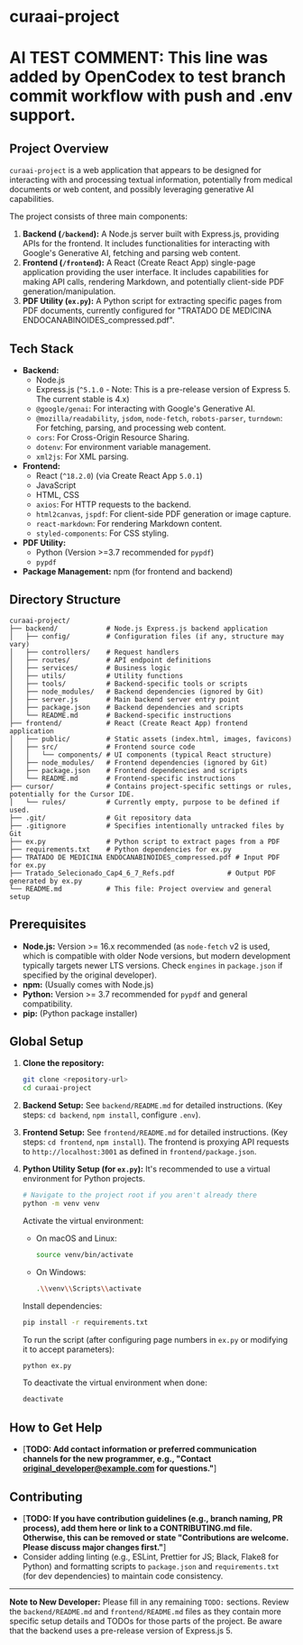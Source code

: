 # curaai-project

# AI TEST COMMENT: This line was added by OpenCodex to test branch commit workflow with push and .env support.

## Project Overview

`curaai-project` is a web application that appears to be designed for interacting with and processing textual information, potentially from medical documents or web content, and possibly leveraging generative AI capabilities.

The project consists of three main components:
1.  **Backend (`/backend`):** A Node.js server built with Express.js, providing APIs for the frontend. It includes functionalities for interacting with Google's Generative AI, fetching and parsing web content.
2.  **Frontend (`/frontend`):** A React (Create React App) single-page application providing the user interface. It includes capabilities for making API calls, rendering Markdown, and potentially client-side PDF generation/manipulation.
3.  **PDF Utility (`ex.py`):** A Python script for extracting specific pages from PDF documents, currently configured for "TRATADO DE MEDICINA ENDOCANABINOIDES_compressed.pdf".

## Tech Stack

*   **Backend:**
    *   Node.js
    *   Express.js (`^5.1.0` - Note: This is a pre-release version of Express 5. The current stable is 4.x)
    *   `@google/genai`: For interacting with Google's Generative AI.
    *   `@mozilla/readability`, `jsdom`, `node-fetch`, `robots-parser`, `turndown`: For fetching, parsing, and processing web content.
    *   `cors`: For Cross-Origin Resource Sharing.
    *   `dotenv`: For environment variable management.
    *   `xml2js`: For XML parsing.
*   **Frontend:**
    *   React (`^18.2.0`) (via Create React App `5.0.1`)
    *   JavaScript
    *   HTML, CSS
    *   `axios`: For HTTP requests to the backend.
    *   `html2canvas`, `jspdf`: For client-side PDF generation or image capture.
    *   `react-markdown`: For rendering Markdown content.
    *   `styled-components`: For CSS styling.
*   **PDF Utility:**
    *   Python (Version >=3.7 recommended for `pypdf`)
    *   `pypdf`
*   **Package Management:** npm (for frontend and backend)

## Directory Structure

```
curaai-project/
├── backend/            # Node.js Express.js backend application
│   ├── config/         # Configuration files (if any, structure may vary)
│   ├── controllers/    # Request handlers
│   ├── routes/         # API endpoint definitions
│   ├── services/       # Business logic
│   ├── utils/          # Utility functions
│   ├── tools/          # Backend-specific tools or scripts
│   ├── node_modules/   # Backend dependencies (ignored by Git)
│   ├── server.js       # Main backend server entry point
│   ├── package.json    # Backend dependencies and scripts
│   └── README.md       # Backend-specific instructions
├── frontend/           # React (Create React App) frontend application
│   ├── public/         # Static assets (index.html, images, favicons)
│   ├── src/            # Frontend source code
│   │   └── components/ # UI components (typical React structure)
│   ├── node_modules/   # Frontend dependencies (ignored by Git)
│   ├── package.json    # Frontend dependencies and scripts
│   └── README.md       # Frontend-specific instructions
├── cursor/             # Contains project-specific settings or rules, potentially for the Cursor IDE.
│   └── rules/          # Currently empty, purpose to be defined if used.
├── .git/               # Git repository data
├── .gitignore          # Specifies intentionally untracked files by Git
├── ex.py               # Python script to extract pages from a PDF
├── requirements.txt    # Python dependencies for ex.py
├── TRATADO DE MEDICINA ENDOCANABINOIDES_compressed.pdf # Input PDF for ex.py
├── Tratado_Selecionado_Cap4_6_7_Refs.pdf             # Output PDF generated by ex.py
└── README.md           # This file: Project overview and general setup
```

## Prerequisites

*   **Node.js:** Version >= 16.x recommended (as `node-fetch` v2 is used, which is compatible with older Node versions, but modern development typically targets newer LTS versions. Check `engines` in `package.json` if specified by the original developer).
*   **npm:** (Usually comes with Node.js)
*   **Python:** Version >= 3.7 recommended for `pypdf` and general compatibility.
*   **pip:** (Python package installer)

## Global Setup

1.  **Clone the repository:**
    ```bash
    git clone <repository-url>
    cd curaai-project
    ```

2.  **Backend Setup:**
    See `backend/README.md` for detailed instructions. (Key steps: `cd backend`, `npm install`, configure `.env`).

3.  **Frontend Setup:**
    See `frontend/README.md` for detailed instructions. (Key steps: `cd frontend`, `npm install`). The frontend is proxying API requests to `http://localhost:3001` as defined in `frontend/package.json`.

4.  **Python Utility Setup (for `ex.py`):**
    It's recommended to use a virtual environment for Python projects.
    ```bash
    # Navigate to the project root if you aren't already there
    python -m venv venv
    ```
    Activate the virtual environment:
    *   On macOS and Linux:
        ```bash
        source venv/bin/activate
        ```
    *   On Windows:
        ```bash
        .\\venv\\Scripts\\activate
        ```
    Install dependencies:
    ```bash
    pip install -r requirements.txt
    ```
    To run the script (after configuring page numbers in `ex.py` or modifying it to accept parameters):
    ```bash
    python ex.py
    ```
    To deactivate the virtual environment when done:
    ```bash
    deactivate
    ```

## How to Get Help

*   [**TODO: Add contact information or preferred communication channels for the new programmer, e.g., "Contact original_developer@example.com for questions."**]

## Contributing

*   [**TODO: If you have contribution guidelines (e.g., branch naming, PR process), add them here or link to a CONTRIBUTING.md file. Otherwise, this can be removed or state "Contributions are welcome. Please discuss major changes first."**]
*   Consider adding linting (e.g., ESLint, Prettier for JS; Black, Flake8 for Python) and formatting scripts to `package.json` and `requirements.txt` (for dev dependencies) to maintain code consistency.

---

**Note to New Developer:** Please fill in any remaining `TODO:` sections. Review the `backend/README.md` and `frontend/README.md` files as they contain more specific setup details and TODOs for those parts of the project. Be aware that the backend uses a pre-release version of Express.js 5.
